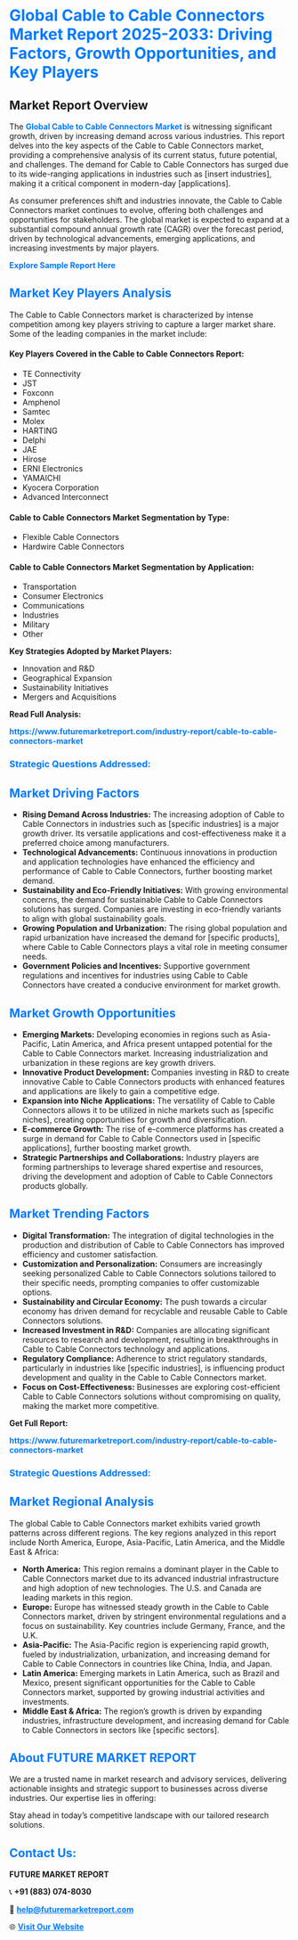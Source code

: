 <h1 style="color: #007BFF;">Global Cable to Cable Connectors Market Report 2025-2033: Driving Factors, Growth Opportunities, and Key Players</h1>

<section id="overview">
<h2>Market Report Overview</h2>
<p>The <a href="https://www.futuremarketreport.com/industry-report/cable-to-cable-connectors-market" style="color: #007BFF; text-decoration: none;"><strong>Global Cable to Cable Connectors Market</strong></a> is witnessing significant growth, driven by increasing demand across various industries. This report delves into the key aspects of the Cable to Cable Connectors market, providing a comprehensive analysis of its current status, future potential, and challenges. The demand for Cable to Cable Connectors has surged due to its wide-ranging applications in industries such as [insert industries], making it a critical component in modern-day [applications].</p>
<p>As consumer preferences shift and industries innovate, the Cable to Cable Connectors market continues to evolve, offering both challenges and opportunities for stakeholders. The global market is expected to expand at a substantial compound annual growth rate (CAGR) over the forecast period, driven by technological advancements, emerging applications, and increasing investments by major players.</p>
</section>

<section id="overview">
<p><a href="https://www.futuremarketreport.com/request-sample/reportId=82523" style="color: #007BFF; text-decoration: none;"><strong>Explore Sample Report Here</strong></a></p>
</section>

<section id="key-players">
<h2 style="color: #007BFF;">Market Key Players Analysis</h2>
<p>The Cable to Cable Connectors market is characterized by intense competition among key players striving to capture a larger market share. Some of the leading companies in the market include:</p>
<h4>Key Players Covered in the Cable to Cable Connectors Report:</h4>
<ul><li>TE Connectivity</li><li>JST</li><li>Foxconn</li><li>Amphenol</li><li>Samtec</li><li>Molex</li><li>HARTING</li><li>Delphi</li><li>JAE</li><li>Hirose</li><li>ERNI Electronics</li><li>YAMAICHI</li><li>Kyocera Corporation</li><li>Advanced Interconnect</li></ul>
<h4>Cable to Cable Connectors Market Segmentation by Type:</h4>
<ul><li>Flexible Cable Connectors</li><li>Hardwire Cable Connectors</li></ul>

<h4>Cable to Cable Connectors Market Segmentation by Application:</h4>
<ul><li>Transportation</li><li>Consumer Electronics</li><li>Communications</li><li>Industries</li><li>Military</li><li>Other</li></ul>
<p><strong>Key Strategies Adopted by Market Players:</strong></p>
<ul>
<li>Innovation and R&D</li>
<li>Geographical Expansion</li>
<li>Sustainability Initiatives</li>
<li>Mergers and Acquisitions</li>
</ul>
</section>

<section>
<p><strong>Read Full Analysis: </strong></p><a href="https://www.futuremarketreport.com/industry-report/cable-to-cable-connectors-market" style="color: #007BFF; text-decoration: none;"><strong>https://www.futuremarketreport.com/industry-report/cable-to-cable-connectors-market</strong></a>
<h3 style="color: #007BFF;">Strategic Questions Addressed:</h3>
</section>

<section id="driving-factors">
<h2 style="color: #007BFF;">Market Driving Factors</h2>
<ul>
<li><strong>Rising Demand Across Industries:</strong> The increasing adoption of Cable to Cable Connectors in industries such as [specific industries] is a major growth driver. Its versatile applications and cost-effectiveness make it a preferred choice among manufacturers.</li>
<li><strong>Technological Advancements:</strong> Continuous innovations in production and application technologies have enhanced the efficiency and performance of Cable to Cable Connectors, further boosting market demand.</li>
<li><strong>Sustainability and Eco-Friendly Initiatives:</strong> With growing environmental concerns, the demand for sustainable Cable to Cable Connectors solutions has surged. Companies are investing in eco-friendly variants to align with global sustainability goals.</li>
<li><strong>Growing Population and Urbanization:</strong> The rising global population and rapid urbanization have increased the demand for [specific products], where Cable to Cable Connectors plays a vital role in meeting consumer needs.</li>
<li><strong>Government Policies and Incentives:</strong> Supportive government regulations and incentives for industries using Cable to Cable Connectors have created a conducive environment for market growth.</li>
</ul>
</section>

<section id="growth-opportunities">
<h2 style="color: #007BFF;">Market Growth Opportunities</h2>
<ul>
<li><strong>Emerging Markets:</strong> Developing economies in regions such as Asia-Pacific, Latin America, and Africa present untapped potential for the Cable to Cable Connectors market. Increasing industrialization and urbanization in these regions are key growth drivers.</li>
<li><strong>Innovative Product Development:</strong> Companies investing in R&D to create innovative Cable to Cable Connectors products with enhanced features and applications are likely to gain a competitive edge.</li>
<li><strong>Expansion into Niche Applications:</strong> The versatility of Cable to Cable Connectors allows it to be utilized in niche markets such as [specific niches], creating opportunities for growth and diversification.</li>
<li><strong>E-commerce Growth:</strong> The rise of e-commerce platforms has created a surge in demand for Cable to Cable Connectors used in [specific applications], further boosting market growth.</li>
<li><strong>Strategic Partnerships and Collaborations:</strong> Industry players are forming partnerships to leverage shared expertise and resources, driving the development and adoption of Cable to Cable Connectors products globally.</li>
</ul>
</section>

<section id="trending-factors">
<h2 style="color: #007BFF;">Market Trending Factors</h2>
<ul>
<li><strong>Digital Transformation:</strong> The integration of digital technologies in the production and distribution of Cable to Cable Connectors has improved efficiency and customer satisfaction.</li>
<li><strong>Customization and Personalization:</strong> Consumers are increasingly seeking personalized Cable to Cable Connectors solutions tailored to their specific needs, prompting companies to offer customizable options.</li>
<li><strong>Sustainability and Circular Economy:</strong> The push towards a circular economy has driven demand for recyclable and reusable Cable to Cable Connectors solutions.</li>
<li><strong>Increased Investment in R&D:</strong> Companies are allocating significant resources to research and development, resulting in breakthroughs in Cable to Cable Connectors technology and applications.</li>
<li><strong>Regulatory Compliance:</strong> Adherence to strict regulatory standards, particularly in industries like [specific industries], is influencing product development and quality in the Cable to Cable Connectors market.</li>
<li><strong>Focus on Cost-Effectiveness:</strong> Businesses are exploring cost-efficient Cable to Cable Connectors solutions without compromising on quality, making the market more competitive.</li>
</ul>
</section>

<section>
<p><strong>Get Full Report: </strong></p><a href="https://www.futuremarketreport.com/industry-report/cable-to-cable-connectors-market" style="color: #007BFF; text-decoration: none;"><strong>https://www.futuremarketreport.com/industry-report/cable-to-cable-connectors-market</strong></a>
<h3 style="color: #007BFF;">Strategic Questions Addressed:</h3>
</section>


<section id="regional-analysis">
<h2 style="color: #007BFF;">Market Regional Analysis</h2>
<p>The global Cable to Cable Connectors market exhibits varied growth patterns across different regions. The key regions analyzed in this report include North America, Europe, Asia-Pacific, Latin America, and the Middle East & Africa:</p>
<ul>
<li><strong>North America:</strong> This region remains a dominant player in the Cable to Cable Connectors market due to its advanced industrial infrastructure and high adoption of new technologies. The U.S. and Canada are leading markets in this region.</li>
<li><strong>Europe:</strong> Europe has witnessed steady growth in the Cable to Cable Connectors market, driven by stringent environmental regulations and a focus on sustainability. Key countries include Germany, France, and the U.K.</li>
<li><strong>Asia-Pacific:</strong> The Asia-Pacific region is experiencing rapid growth, fueled by industrialization, urbanization, and increasing demand for Cable to Cable Connectors in countries like China, India, and Japan.</li>
<li><strong>Latin America:</strong> Emerging markets in Latin America, such as Brazil and Mexico, present significant opportunities for the Cable to Cable Connectors market, supported by growing industrial activities and investments.</li>
<li><strong>Middle East & Africa:</strong> The region’s growth is driven by expanding industries, infrastructure development, and increasing demand for Cable to Cable Connectors in sectors like [specific sectors].</li>
</ul>
</section>

<footer>
<h2 style="color: #007BFF;">About FUTURE MARKET REPORT</h2>
<p>We are a trusted name in market research and advisory services, delivering actionable insights and strategic support to businesses across diverse industries. Our expertise lies in offering:</p>

<p>Stay ahead in today’s competitive landscape with our tailored research solutions.</p>

<h2 style="color: #007BFF;">Contact Us:</h2>
<p><strong>FUTURE MARKET REPORT</strong></p>
<p>📞 <strong>+91 (883) 074-8030</strong></p>
<p>📧 <strong><a href="mailto:help@futuremarketreport.com" style="color: #007BFF;">help@futuremarketreport.com</a></strong></p>
<p>🌐 <strong><a href="https://www.futuremarketreport.com/" style="color: #007BFF;">Visit Our Website</a></strong></p>
</footer>